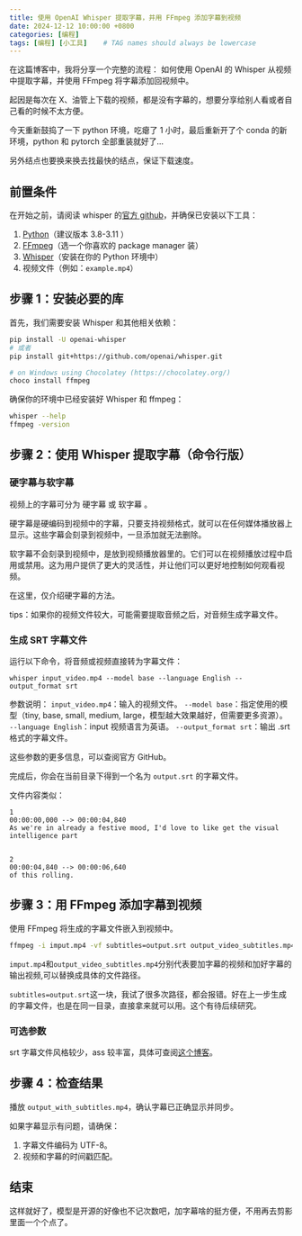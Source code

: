 ```yaml
---
title: 使用 OpenAI Whisper 提取字幕，并用 FFmpeg 添加字幕到视频
date: 2024-12-12 10:00:00 +0800
categories: [编程]
tags: [编程] [小工具]    # TAG names should always be lowercase
---
```


在这篇博客中，我将分享一个完整的流程：
如何使用 OpenAI 的 Whisper 从视频中提取字幕，并使用 FFmpeg 将字幕添加回视频中。

起因是每次在 X、油管上下载的视频，都是没有字幕的，想要分享给别人看或者自己看的时候不太方便。

今天重新鼓捣了一下 python 环境，吃瘪了 1 小时，最后重新开了个 conda 的新环境，python 和 pytorch 全部重装就好了...

另外结点也要换来换去找最快的结点，保证下载速度。

## 前置条件

在开始之前，请阅读 whisper 的[官方 github](https://github.com/openai/whisper)，并确保已安装以下工具：

1. [Python](https://www.python.org/)（建议版本 3.8-3.11 ）
2. [FFmpeg](https://ffmpeg.org/)（选一个你喜欢的 package manager 装）
3. [Whisper](https://github.com/openai/whisper)（安装在你的 Python 环境中）
4. 视频文件（例如：`example.mp4`）

## 步骤 1：安装必要的库

首先，我们需要安装 Whisper 和其他相关依赖：

```bash
pip install -U openai-whisper
# 或者
pip install git+https://github.com/openai/whisper.git

# on Windows using Chocolatey (https://chocolatey.org/)
choco install ffmpeg
```

确保你的环境中已经安装好 Whisper 和 ffmpeg：

```bash
whisper --help
ffmpeg -version
```

## 步骤 2：使用 Whisper 提取字幕（命令行版）

### 硬字幕与软字幕

视频上的字幕可分为 硬字幕 或 软字幕 。

硬字幕是硬编码到视频中的字幕，只要支持视频格式，就可以在任何媒体播放器上显示。这些字幕会刻录到视频中，一旦添加就无法删除。

软字幕不会刻录到视频中，是放到视频播放器里的。它们可以在视频播放过程中启用或禁用。这为用户提供了更大的灵活性，并让他们可以更好地控制如何观看视频。

在这里，仅介绍硬字幕的方法。

tips：如果你的视频文件较大，可能需要提取音频之后，对音频生成字幕文件。

### 生成 SRT 字幕文件

运行以下命令，将音频或视频直接转为字幕文件：

```
whisper input_video.mp4 --model base --language English --output_format srt
```

参数说明：
`input_video.mp4`：输入的视频文件。
`--model base`：指定使用的模型（tiny, base, small, medium, large，模型越大效果越好，但需要更多资源）。
`--language English`：input 视频语言为英语。
`--output_format srt`：输出 .srt 格式的字幕文件。

这些参数的更多信息，可以查阅官方 GitHub。

完成后，你会在当前目录下得到一个名为 `output.srt` 的字幕文件。

文件内容类似：

```
1
00:00:00,000 --> 00:00:04,840
As we're in already a festive mood, I'd love to like get the visual intelligence part


2
00:00:04,840 --> 00:00:06,640
of this rolling.

```

## 步骤 3：用 FFmpeg 添加字幕到视频

使用 FFmpeg 将生成的字幕文件嵌入到视频中。

```bash
ffmpeg -i imput.mp4 -vf subtitles=output.srt output_video_subtitles.mp4
```

`imput.mp4`和`output_video_subtitles.mp4`分别代表要加字幕的视频和加好字幕的输出视频,可以替换成具体的文件路径。

`subtitles=output.srt`这一块，我试了很多次路径，都会报错。好在上一步生成的字幕文件，也是在同一目录，直接拿来就可以用。这个有待后续研究。

### 可选参数

srt 字幕文件风格较少，ass 较丰富，具体可查阅[这个博客](https://www.bannerbear.com/blog/how-to-add-subtitles-to-a-video-file-using-ffmpeg/)。

## 步骤 4：检查结果

播放 `output_with_subtitles.mp4`，确认字幕已正确显示并同步。

如果字幕显示有问题，请确保：

1. 字幕文件编码为 UTF-8。
2. 视频和字幕的时间戳匹配。

## 结束

这样就好了，模型是开源的好像也不记次数吧，加字幕啥的挺方便，不用再去剪影里面一个个点了。
